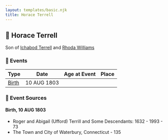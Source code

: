 ```yaml
---
layout: templates/basic.njk
title: Horace Terrell
---
```

## 🔵 Horace Terrell

Son of [Ichabod Terrell](/people/6/66420816) and [Rhoda Williams](/people/2/220352)

### 📆 Events

Type | Date | Age at Event | Place
------ | ------ | ------ | ------
[Birth](#event-event-2) | 10 AUG 1803 |  |

### 📰 Event Sources

#### <a id="event-event-2"></a> Birth, 10 AUG 1803
* Roger and Abigail (Ufford) Terrill and Some Descendants: 1632 - 1993  - 73
* The Town and City of Waterbury, Connecticut  - 135